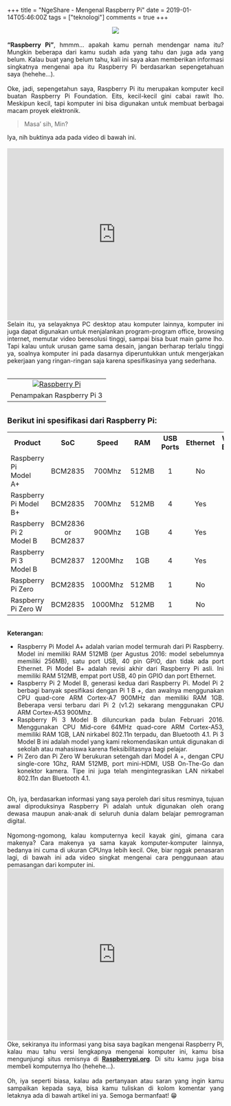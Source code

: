 +++
title = "NgeShare - Mengenal Raspberry Pi"
date = 2019-01-14T05:46:00Z
tags = ["teknologi"]
comments = true
+++

<div style="text-align: justify;">
<center><img border="0" data-original-height="600" data-original-width="1200" src="https://3.bp.blogspot.com/-NQumHJysY1A/XDu_PR5U37I/AAAAAAAAS5o/QrCSj9X20c4P_hOZ8PaqbaGE0Q61AodTACLcBGAs/s1600/raspberry_pi.png" /></center><br />
<b>“Raspberry Pi”</b>, hmmm... apakah kamu pernah mendengar nama itu? Mungkin beberapa dari kamu sudah ada yang tahu dan juga ada yang belum. Kalau buat yang belum tahu, kali ini saya akan memberikan informasi singkatnya mengenai apa itu Raspberry Pi berdasarkan sepengetahuan saya (hehehe...).<br /><a name='more'></a><br />Oke, jadi, sepengetahun saya, Raspberry Pi itu merupakan komputer kecil buatan Raspberry Pi Foundation. Eits, kecil-kecil gini cabai rawit lho. Meskipun kecil, tapi komputer ini bisa digunakan untuk membuat berbagai macam proyek elektronik.<br /><blockquote class="tr_bq">Masa’ sih, Min?</blockquote>Iya, nih buktinya ada pada video di bawah ini.<br /><br />
<iframe width="100%" height="400" src="https://www.youtube.com/embed/9YhTOUu06EY" frameborder="0" allow="accelerometer; autoplay; encrypted-media; gyroscope; picture-in-picture" allowfullscreen></iframe><br />
Selain itu, ya selayaknya PC desktop atau komputer lainnya, komputer ini juga dapat digunakan untuk menjalankan program-program office, browsing internet, memutar video beresolusi tinggi, sampai bisa buat main game lho. Tapi kalau untuk urusan game sama desain, jangan berharap terlalu tinggi ya, soalnya komputer ini pada dasarnya diperuntukkan untuk mengerjakan pekerjaan yang ringan-ringan saja karena spesifikasinya yang sederhana.<br /><br /><table align="center" cellpadding="0" cellspacing="0" class="tr-caption-container" style="margin-left: auto; margin-right: auto; text-align: center;"><tbody><tr><td style="text-align: center;"><a href="https://4.bp.blogspot.com/-q6b3cavC8rw/XDu9m45QTRI/AAAAAAAAS5g/VoVZlvyYNOA60IiZ-RU87XXqHKOvMDYlQCLcBGAs/s1600/Raspberry-Pi-3-hero.png" imageanchor="1" style="margin-left: auto; margin-right: auto;"><img alt="Raspberry Pi" border="0" data-original-height="1080" data-original-width="1571" src="https://4.bp.blogspot.com/-q6b3cavC8rw/XDu9m45QTRI/AAAAAAAAS5g/VoVZlvyYNOA60IiZ-RU87XXqHKOvMDYlQCLcBGAs/s1600/Raspberry-Pi-3-hero.png" title="Raspberry Pi" /></a></td></tr><tr><td class="tr-caption" style="text-align: center;">Penampakan Raspberry Pi 3</td></tr></tbody></table><br /><span style="font-size: large;"><b>Berikut ini spesifikasi dari Raspberry Pi:</b></span><br /><table style="width: 100%px;"><tbody><tr></tr><tr><th><b>Product</b></th><th><b>SoC</b></th><th><b>Speed</b></th><th><b>RAM</b></th><th><b>USB Ports</b></th><th><b>Ethernet</b></th><th><b>Wireless/ Bluetooth</b></th></tr><tr> <td>Raspberry Pi Model&nbsp;&nbsp;&nbsp; A+</td> <td style="text-align: center;">BCM2835</td> <td style="text-align: center;">700Mhz</td> <td style="text-align: center;">512MB</td> <td style="text-align: center;">1</td> <td style="text-align: center;">No</td> <td style="text-align: center;">No</td> </tr><tr> <td>Raspberry Pi Model B+</td> <td style="text-align: center;">BCM2835</td> <td style="text-align: center;">700Mhz</td> <td style="text-align: center;">512MB</td> <td style="text-align: center;">4</td> <td style="text-align: center;">Yes</td> <td style="text-align: center;">No</td> </tr><tr> <td>Raspberry Pi 2 Model B</td> <td style="text-align: center;">BCM2836 or BCM2837</td> <td style="text-align: center;">900Mhz</td> <td style="text-align: center;">1GB</td> <td style="text-align: center;">4</td> <td style="text-align: center;">Yes</td> <td style="text-align: center;">No</td> </tr><tr> <td>Raspberry Pi 3 Model B</td> <td style="text-align: center;">BCM2837</td> <td style="text-align: center;">1200Mhz</td> <td style="text-align: center;">1GB</td> <td style="text-align: center;">4</td> <td style="text-align: center;">Yes</td> <td style="text-align: center;">Yes</td> </tr><tr> <td>Raspberry Pi Zero</td> <td style="text-align: center;">BCM2835</td> <td style="text-align: center;">1000Mhz</td> <td style="text-align: center;">512MB</td> <td style="text-align: center;">1</td> <td style="text-align: center;">No</td> <td style="text-align: center;">No</td> </tr><tr> <td>Raspberry Pi Zero W</td> <td style="text-align: center;">BCM2835</td> <td style="text-align: center;">1000Mhz</td> <td style="text-align: center;">512MB</td> <td style="text-align: center;">1</td> <td style="text-align: center;">No</td> <td style="text-align: center;">Yes</td></tr></tbody></table><br /><b>Keterangan:</b><br /><ul style="text-align: justify;"><li>Raspberry Pi Model A+ adalah varian model termurah dari Pi Raspberry. Model ini memiliki RAM 512MB (per Agustus 2016: model sebelumnya memiliki 256MB), satu port USB, 40 pin GPIO, dan tidak ada port Ethernet. Pi Model B+ adalah revisi akhir dari Raspberry Pi asli. Ini memiliki RAM 512MB, empat port USB, 40 pin GPIO dan port Ethernet.</li><li>Raspberry Pi 2 Model B, generasi kedua dari Raspberry Pi. Model Pi 2 berbagi banyak spesifikasi dengan Pi 1 B +, dan awalnya menggunakan CPU quad-core ARM Cortex-A7 900MHz dan memiliki RAM 1GB. Beberapa versi terbaru dari Pi 2 (v1.2) sekarang menggunakan CPU ARM Cortex-A53 900Mhz.</li><li>Raspberry Pi 3 Model B diluncurkan pada bulan Februari 2016. Menggunakan CPU Mid-core 64MHz quad-core ARM Cortex-A53, memiliki RAM 1GB, LAN nirkabel 802.11n terpadu, dan Bluetooth 4.1. Pi 3 Model B ini adalah model yang kami rekomendasikan untuk digunakan di sekolah atau mahasiswa karena fleksibilitasnya bagi pelajar.</li><li>Pi Zero dan Pi Zero W berukuran setengah dari Model A +, dengan CPU single-core 1Ghz, RAM 512MB, port mini-HDMI, USB On-The-Go dan konektor kamera. Tipe ini juga telah mengintegrasikan LAN nirkabel 802.11n dan Bluetooth 4.1.</li></ul><br />Oh, iya, berdasarkan informasi yang saya peroleh dari situs resminya, tujuan awal diproduksinya Raspberry Pi adalah untuk digunakan oleh orang dewasa maupun anak-anak di seluruh dunia dalam belajar pemrograman digital.<br /><br />Ngomong-ngomong, kalau komputernya kecil kayak gini, gimana cara makenya? Cara makenya ya sama kayak komputer-komputer lainnya, bedanya ini cuma di ukuran CPUnya lebih kecil. Oke, biar nggak penasaran lagi, di bawah ini ada video singkat mengenai cara penggunaan atau pemasangan dari komputer ini.<br />
<iframe width="100%" height="400" src="https://www.youtube.com/embed/wjWZhV1v3Pk" frameborder="0" allow="accelerometer; autoplay; encrypted-media; gyroscope; picture-in-picture" allowfullscreen></iframe><br />
Oke, sekiranya itu informasi yang bisa saya bagikan mengenai Raspberry Pi, kalau mau tahu versi lengkapnya mengenai komputer ini, kamu bisa mengunjungi situs remisnya di <a href="http://raspberrypi.org/" target="_blank"><b>Raspberrypi.org</b></a>. Di situ kamu juga bisa membeli komputernya lho (hehehe...).<br /><br />Oh, iya seperti biasa, kalau ada pertanyaan atau saran yang ingin kamu sampaikan kepada saya, bisa kamu tuliskan di kolom komentar yang letaknya ada di bawah artikel ini ya. Semoga bermanfaat! 😁</div>
